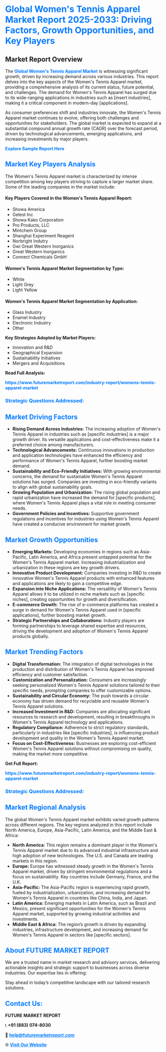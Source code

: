 <h1 style="color: #007BFF;">Global Women's Tennis Apparel Market Report 2025-2033: Driving Factors, Growth Opportunities, and Key Players</h1>

<section id="overview">
<h2>Market Report Overview</h2>
<p>The <a href="https://www.futuremarketreport.com/industry-report/womens-tennis-apparel-market" style="color: #007BFF; text-decoration: none;"><strong>Global Women's Tennis Apparel Market</strong></a> is witnessing significant growth, driven by increasing demand across various industries. This report delves into the key aspects of the Women's Tennis Apparel market, providing a comprehensive analysis of its current status, future potential, and challenges. The demand for Women's Tennis Apparel has surged due to its wide-ranging applications in industries such as [insert industries], making it a critical component in modern-day [applications].</p>
<p>As consumer preferences shift and industries innovate, the Women's Tennis Apparel market continues to evolve, offering both challenges and opportunities for stakeholders. The global market is expected to expand at a substantial compound annual growth rate (CAGR) over the forecast period, driven by technological advancements, emerging applications, and increasing investments by major players.</p>
</section>

<section id="overview">
<p><a href="https://www.futuremarketreport.com/request-sample/reportId=32705" style="color: #007BFF; text-decoration: none;"><strong>Explore Sample Report Here</strong></a></p>
</section>

<section id="key-players">
<h2 style="color: #007BFF;">Market Key Players Analysis</h2>
<p>The Women's Tennis Apparel market is characterized by intense competition among key players striving to capture a larger market share. Some of the leading companies in the market include:</p>
<h4>Key Players Covered in the Women's Tennis Apparel Report:</h4>
<ul><li>Showa America</li><li>Gelest Inc</li><li>Showa Kako Corporation</li><li>Pro Products, LLC</li><li>Mintchem Group</li><li>Shanghai Experiment Reagent</li><li>Norbright Indutry</li><li>Gwi Great Western Inorganics</li><li>Great Western Inorganics</li><li>Connect Chemicals GmbH</li></ul>
<h4>Women's Tennis Apparel Market Segmentation by Type:</h4>
<ul><li>White</li><li>Light Grey</li><li>Light Yellow</li></ul>

<h4>Women's Tennis Apparel Market Segmentation by Application:</h4>
<ul><li>Glass Industry</li><li>Enamel Industry</li><li>Electronic Industry</li><li>Other</li></ul>
<p><strong>Key Strategies Adopted by Market Players:</strong></p>
<ul>
<li>Innovation and R&D</li>
<li>Geographical Expansion</li>
<li>Sustainability Initiatives</li>
<li>Mergers and Acquisitions</li>
</ul>
</section>

<section>
<p><strong>Read Full Analysis: </strong></p><a href="https://www.futuremarketreport.com/industry-report/womens-tennis-apparel-market" style="color: #007BFF; text-decoration: none;"><strong>https://www.futuremarketreport.com/industry-report/womens-tennis-apparel-market</strong></a>
<h3 style="color: #007BFF;">Strategic Questions Addressed:</h3>
</section>

<section id="driving-factors">
<h2 style="color: #007BFF;">Market Driving Factors</h2>
<ul>
<li><strong>Rising Demand Across Industries:</strong> The increasing adoption of Women's Tennis Apparel in industries such as [specific industries] is a major growth driver. Its versatile applications and cost-effectiveness make it a preferred choice among manufacturers.</li>
<li><strong>Technological Advancements:</strong> Continuous innovations in production and application technologies have enhanced the efficiency and performance of Women's Tennis Apparel, further boosting market demand.</li>
<li><strong>Sustainability and Eco-Friendly Initiatives:</strong> With growing environmental concerns, the demand for sustainable Women's Tennis Apparel solutions has surged. Companies are investing in eco-friendly variants to align with global sustainability goals.</li>
<li><strong>Growing Population and Urbanization:</strong> The rising global population and rapid urbanization have increased the demand for [specific products], where Women's Tennis Apparel plays a vital role in meeting consumer needs.</li>
<li><strong>Government Policies and Incentives:</strong> Supportive government regulations and incentives for industries using Women's Tennis Apparel have created a conducive environment for market growth.</li>
</ul>
</section>

<section id="growth-opportunities">
<h2 style="color: #007BFF;">Market Growth Opportunities</h2>
<ul>
<li><strong>Emerging Markets:</strong> Developing economies in regions such as Asia-Pacific, Latin America, and Africa present untapped potential for the Women's Tennis Apparel market. Increasing industrialization and urbanization in these regions are key growth drivers.</li>
<li><strong>Innovative Product Development:</strong> Companies investing in R&D to create innovative Women's Tennis Apparel products with enhanced features and applications are likely to gain a competitive edge.</li>
<li><strong>Expansion into Niche Applications:</strong> The versatility of Women's Tennis Apparel allows it to be utilized in niche markets such as [specific niches], creating opportunities for growth and diversification.</li>
<li><strong>E-commerce Growth:</strong> The rise of e-commerce platforms has created a surge in demand for Women's Tennis Apparel used in [specific applications], further boosting market growth.</li>
<li><strong>Strategic Partnerships and Collaborations:</strong> Industry players are forming partnerships to leverage shared expertise and resources, driving the development and adoption of Women's Tennis Apparel products globally.</li>
</ul>
</section>

<section id="trending-factors">
<h2 style="color: #007BFF;">Market Trending Factors</h2>
<ul>
<li><strong>Digital Transformation:</strong> The integration of digital technologies in the production and distribution of Women's Tennis Apparel has improved efficiency and customer satisfaction.</li>
<li><strong>Customization and Personalization:</strong> Consumers are increasingly seeking personalized Women's Tennis Apparel solutions tailored to their specific needs, prompting companies to offer customizable options.</li>
<li><strong>Sustainability and Circular Economy:</strong> The push towards a circular economy has driven demand for recyclable and reusable Women's Tennis Apparel solutions.</li>
<li><strong>Increased Investment in R&D:</strong> Companies are allocating significant resources to research and development, resulting in breakthroughs in Women's Tennis Apparel technology and applications.</li>
<li><strong>Regulatory Compliance:</strong> Adherence to strict regulatory standards, particularly in industries like [specific industries], is influencing product development and quality in the Women's Tennis Apparel market.</li>
<li><strong>Focus on Cost-Effectiveness:</strong> Businesses are exploring cost-efficient Women's Tennis Apparel solutions without compromising on quality, making the market more competitive.</li>
</ul>
</section>

<section>
<p><strong>Get Full Report: </strong></p><a href="https://www.futuremarketreport.com/industry-report/womens-tennis-apparel-market" style="color: #007BFF; text-decoration: none;"><strong>https://www.futuremarketreport.com/industry-report/womens-tennis-apparel-market</strong></a>
<h3 style="color: #007BFF;">Strategic Questions Addressed:</h3>
</section>


<section id="regional-analysis">
<h2 style="color: #007BFF;">Market Regional Analysis</h2>
<p>The global Women's Tennis Apparel market exhibits varied growth patterns across different regions. The key regions analyzed in this report include North America, Europe, Asia-Pacific, Latin America, and the Middle East & Africa:</p>
<ul>
<li><strong>North America:</strong> This region remains a dominant player in the Women's Tennis Apparel market due to its advanced industrial infrastructure and high adoption of new technologies. The U.S. and Canada are leading markets in this region.</li>
<li><strong>Europe:</strong> Europe has witnessed steady growth in the Women's Tennis Apparel market, driven by stringent environmental regulations and a focus on sustainability. Key countries include Germany, France, and the U.K.</li>
<li><strong>Asia-Pacific:</strong> The Asia-Pacific region is experiencing rapid growth, fueled by industrialization, urbanization, and increasing demand for Women's Tennis Apparel in countries like China, India, and Japan.</li>
<li><strong>Latin America:</strong> Emerging markets in Latin America, such as Brazil and Mexico, present significant opportunities for the Women's Tennis Apparel market, supported by growing industrial activities and investments.</li>
<li><strong>Middle East & Africa:</strong> The region’s growth is driven by expanding industries, infrastructure development, and increasing demand for Women's Tennis Apparel in sectors like [specific sectors].</li>
</ul>
</section>

<footer>
<h2 style="color: #007BFF;">About FUTURE MARKET REPORT</h2>
<p>We are a trusted name in market research and advisory services, delivering actionable insights and strategic support to businesses across diverse industries. Our expertise lies in offering:</p>

<p>Stay ahead in today’s competitive landscape with our tailored research solutions.</p>

<h2 style="color: #007BFF;">Contact Us:</h2>
<p><strong>FUTURE MARKET REPORT</strong></p>
<p>📞 <strong>+91 (883) 074-8030</strong></p>
<p>📧 <strong><a href="mailto:help@futuremarketreport.com" style="color: #007BFF;">help@futuremarketreport.com</a></strong></p>
<p>🌐 <strong><a href="https://www.futuremarketreport.com/" style="color: #007BFF;">Visit Our Website</a></strong></p>
</footer>